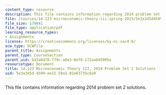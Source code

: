 ```yaml
---
content_type: resource
description: This file contains information regarding 2014 problem set 2 solutions.
file: /courses/14-123-microeconomic-theory-iii-spring-2015/5e3a3d5d4599ee1559a301e63735c8a9_MIT14_123S15_PSet_2_Sol_14.pdf
file_size: 179841
file_type: application/pdf
learning_resource_types:
- Assignments
license: https://creativecommons.org/licenses/by-nc-sa/4.0/
ocw_type: OCWFile
parent_title: Assignments
parent_type: CourseSection
parent_uid: ba5a8d78-779c-a0e3-0af0-172aabd3905e
resourcetype: Document
title: 14.123 Microeconomic Theory III, 2014 Problem Set 2 Solutions
uid: 5e3a3d5d-4599-ee15-59a3-01e63735c8a9
---
```

This file contains information regarding 2014 problem set 2 solutions.